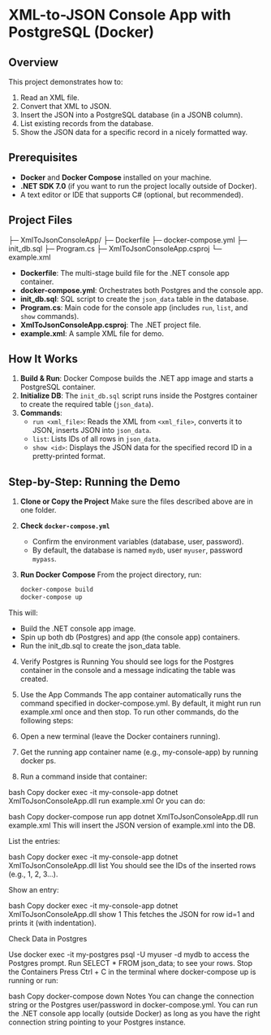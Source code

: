 # XML-to-JSON Console App with PostgreSQL (Docker)

## Overview
This project demonstrates how to:
1. Read an XML file.
2. Convert that XML to JSON.
3. Insert the JSON into a PostgreSQL database (in a JSONB column).
4. List existing records from the database.
5. Show the JSON data for a specific record in a nicely formatted way.

## Prerequisites
- **Docker** and **Docker Compose** installed on your machine.
- **.NET SDK 7.0** (if you want to run the project locally outside of Docker).
- A text editor or IDE that supports C# (optional, but recommended).

## Project Files
├─ XmlToJsonConsoleApp/
├─ Dockerfile
├─ docker-compose.yml
├─ init_db.sql
├─ Program.cs
├─ XmlToJsonConsoleApp.csproj
└─ example.xml

- **Dockerfile**: The multi-stage build file for the .NET console app container.
- **docker-compose.yml**: Orchestrates both Postgres and the console app.
- **init_db.sql**: SQL script to create the `json_data` table in the database.
- **Program.cs**: Main code for the console app (includes `run`, `list`, and `show` commands).
- **XmlToJsonConsoleApp.csproj**: The .NET project file.
- **example.xml**: A sample XML file for demo.

## How It Works
1. **Build & Run**: Docker Compose builds the .NET app image and starts a PostgreSQL container.
2. **Initialize DB**: The `init_db.sql` script runs inside the Postgres container to create the required table (`json_data`).
3. **Commands**:
   - `run <xml_file>`: Reads the XML from `<xml_file>`, converts it to JSON, inserts JSON into `json_data`.
   - `list`: Lists IDs of all rows in `json_data`.
   - `show <id>`: Displays the JSON data for the specified record ID in a pretty-printed format.

## Step-by-Step: Running the Demo

1. **Clone or Copy the Project**
   Make sure the files described above are in one folder.

2. **Check `docker-compose.yml`**
   - Confirm the environment variables (database, user, password).
   - By default, the database is named `mydb`, user `myuser`, password `mypass`.

3. **Run Docker Compose**
   From the project directory, run:
   ```bash
   docker-compose build
   docker-compose up
   ```


This will:

- Build the .NET console app image.
- Spin up both db (Postgres) and app (the console app) containers.
- Run the init_db.sql to create the json_data table.

4. Verify Postgres is Running
You should see logs for the Postgres container in the console and a message indicating the table was created.

5. Use the App Commands
The app container automatically runs the command specified in docker-compose.yml. By default, it might run run example.xml once and then stop. To run other commands, do the following steps:

  1. Open a new terminal (leave the Docker containers running).
  2. Get the running app container name (e.g., my-console-app) by running docker ps.
  3. Run a command inside that container:

bash
Copy
docker exec -it my-console-app dotnet XmlToJsonConsoleApp.dll run example.xml
Or you can do:

bash
Copy
docker-compose run app dotnet XmlToJsonConsoleApp.dll run example.xml
This will insert the JSON version of example.xml into the DB.

List the entries:

bash
Copy
docker exec -it my-console-app dotnet XmlToJsonConsoleApp.dll list
You should see the IDs of the inserted rows (e.g., 1, 2, 3...).

Show an entry:

bash
Copy
docker exec -it my-console-app dotnet XmlToJsonConsoleApp.dll show 1
This fetches the JSON for row id=1 and prints it (with indentation).

Check Data in Postgres

Use docker exec -it my-postgres psql -U myuser -d mydb to access the Postgres prompt.
Run SELECT * FROM json_data; to see your rows.
Stop the Containers
Press Ctrl + C in the terminal where docker-compose up is running or run:

bash
Copy
docker-compose down
Notes
You can change the connection string or the Postgres user/password in docker-compose.yml.
You can run the .NET console app locally (outside Docker) as long as you have the right connection string pointing to your Postgres instance.